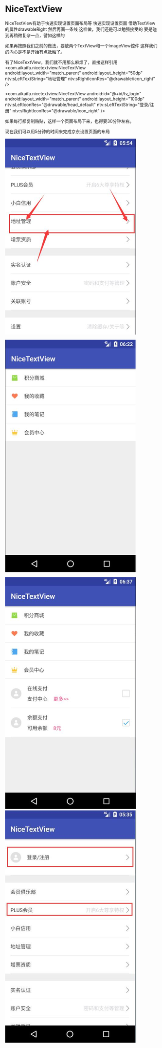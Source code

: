 # NiceTextView
NiceTextView有助于快速实现设置页面布局等
快速实现设置页面
<TextView
    android:layout_width="match_parent"
    android:layout_height="wrap_content"
    android:layout_centerVertical="true"
    android:drawableRight="@drawable/icon_right"
    android:text="地址管理" />
借助TextView
的属性drawableRight
然后再画一条线
<View
    android:layout_width="match_parent"
    android:layout_height="1px"
    android:background="@color/BBBBBB" />
这样做，我们还是可以勉强接受的
要是碰到再稍微复杂一点，譬如这样的

如果再按照我们之前的做法，要放两个TextView和一个ImageView控件
这样我们的内心是不是开始有点抵触了。

有了NiceTextView，我们就不用那么麻烦了，直接这样引用
<com.aikaifa.nicetextview.NiceTextView
    android:layout_width="match_parent"
    android:layout_height="50dp"
    ntv:sLeftTextString="地址管理"
    ntv:sRightIconRes="@drawable/icon_right" />


<com.aikaifa.nicetextview.NiceTextView
    android:id="@+id/tv_login"
    android:layout_width="match_parent"
    android:layout_height="100dp"
    ntv:sLeftIconRes="@drawable/head_default"
    ntv:sLeftTextString="登录/注册"
    ntv:sRightIconRes="@drawable/icon_right" />

如果每行都复制粘贴，这样一个页面布局下来，也得要30分钟左右。

现在我们可以用5分钟的时间来完成京东设置页面的布局



![image](https://raw.githubusercontent.com/88ios/NiceTextView/master/app/src/screenshots/defautl.jpg)

![image](https://raw.githubusercontent.com/88ios/NiceTextView/master/app/src/screenshots/more.jpg)

![image](https://raw.githubusercontent.com/88ios/NiceTextView/master/app/src/screenshots/moreset.jpg)
![image](https://raw.githubusercontent.com/88ios/NiceTextView/master/app/src/screenshots/set.jpg)




